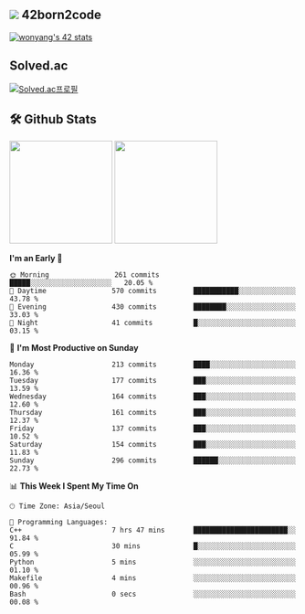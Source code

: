 
## <img src="https://img.shields.io/badge/-000000?style=flat&logo=42&logoColor=white"> 42born2code
[![wonyang's 42 stats](https://badge42.vercel.app/api/v2/cl5nhe5b6007809kydha7ht42/stats?cursusId=21&coalitionId=88)](https://profile.intra.42.fr/users/wonyang)

## Solved.ac
[![Solved.ac프로필](http://mazassumnida.wtf/api/v2/generate_badge?boj=bennyws)](https://solved.ac/bennyws)

## 🛠️ Github Stats
<p>
  <img height="180em" src="https://github-readme-stats-veggie-garden.vercel.app/api?username=gemstoneyang&show_icons=true&include_all_commits=true&bg_color=30,e96443,904e95&title_color=fff&text_color=fff">
  <img height="180em" src="https://github-readme-stats-veggie-garden.vercel.app/api/top-langs/?username=gemstoneyang&layout=compact&bg_color=30,e96443,904e95&title_color=fff&text_color=fff">
</p>

<!--START_SECTION:waka-->
**I'm an Early 🐤** 

```text
🌞 Morning                261 commits         █████░░░░░░░░░░░░░░░░░░░░   20.05 % 
🌆 Daytime                570 commits         ███████████░░░░░░░░░░░░░░   43.78 % 
🌃 Evening                430 commits         ████████░░░░░░░░░░░░░░░░░   33.03 % 
🌙 Night                  41 commits          █░░░░░░░░░░░░░░░░░░░░░░░░   03.15 % 
```
📅 **I'm Most Productive on Sunday** 

```text
Monday                   213 commits         ████░░░░░░░░░░░░░░░░░░░░░   16.36 % 
Tuesday                  177 commits         ███░░░░░░░░░░░░░░░░░░░░░░   13.59 % 
Wednesday                164 commits         ███░░░░░░░░░░░░░░░░░░░░░░   12.60 % 
Thursday                 161 commits         ███░░░░░░░░░░░░░░░░░░░░░░   12.37 % 
Friday                   137 commits         ███░░░░░░░░░░░░░░░░░░░░░░   10.52 % 
Saturday                 154 commits         ███░░░░░░░░░░░░░░░░░░░░░░   11.83 % 
Sunday                   296 commits         ██████░░░░░░░░░░░░░░░░░░░   22.73 % 
```


📊 **This Week I Spent My Time On** 

```text
🕑︎ Time Zone: Asia/Seoul

💬 Programming Languages: 
C++                      7 hrs 47 mins       ███████████████████████░░   91.84 % 
C                        30 mins             █░░░░░░░░░░░░░░░░░░░░░░░░   05.99 % 
Python                   5 mins              ░░░░░░░░░░░░░░░░░░░░░░░░░   01.10 % 
Makefile                 4 mins              ░░░░░░░░░░░░░░░░░░░░░░░░░   00.96 % 
Bash                     0 secs              ░░░░░░░░░░░░░░░░░░░░░░░░░   00.08 % 
```


<!--END_SECTION:waka-->
